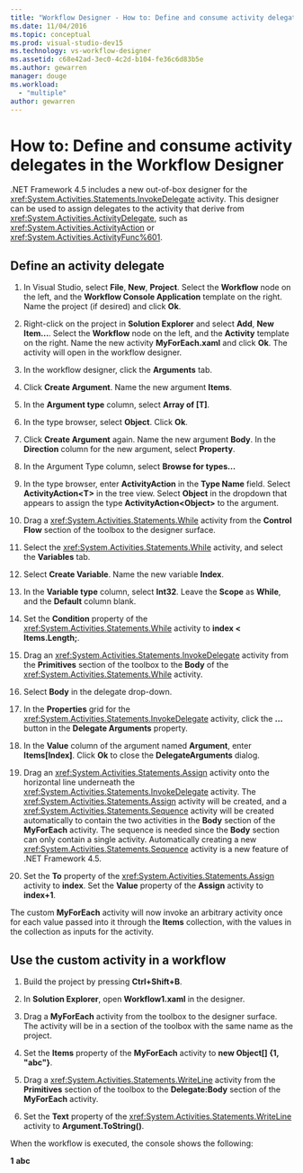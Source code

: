 ```yaml
---
title: "Workflow Designer - How to: Define and consume activity delegates"
ms.date: 11/04/2016
ms.topic: conceptual
ms.prod: visual-studio-dev15
ms.technology: vs-workflow-designer
ms.assetid: c68e42ad-3ec0-4c2d-b104-fe36c6d83b5e
ms.author: gewarren
manager: douge
ms.workload:
  - "multiple"
author: gewarren
---
```

# How to: Define and consume activity delegates in the Workflow Designer

.NET Framework 4.5 includes a new out-of-box designer for the <xref:System.Activities.Statements.InvokeDelegate> activity. This designer can be used to assign delegates to the activity that derive from <xref:System.Activities.ActivityDelegate>, such as <xref:System.Activities.ActivityAction> or <xref:System.Activities.ActivityFunc%601>.

## Define an activity delegate

1.  In Visual Studio, select **File**, **New**, **Project**. Select the **Workflow** node on the left, and the **Workflow Console Application** template on the right. Name the project (if desired) and click **Ok**.

2.  Right-click on the project in **Solution Explorer** and select **Add**, **New Item...**. Select the **Workflow** node on the left, and the **Activity** template on the right. Name the new activity **MyForEach.xaml** and click **Ok**. The activity will open in the workflow designer.

3.  In the workflow designer, click the **Arguments** tab.

4.  Click **Create Argument**. Name the new argument **Items**.

5.  In the **Argument type** column, select **Array of [T]**.

6.  In the type browser, select  **Object**. Click **Ok**.

7.  Click **Create Argument** again. Name the new argument **Body**. In the **Direction** column for the new argument, select **Property**.

8.  In the Argument Type column, select **Browse for types...**

9. In the type browser, enter **ActivityAction** in the **Type Name** field. Select **ActivityAction\<T>** in the tree view. Select **Object** in the dropdown that appears to assign the type **ActivityAction\<Object>** to the argument.

10. Drag a <xref:System.Activities.Statements.While> activity from the **Control Flow** section of the toolbox to the designer surface.

11. Select the <xref:System.Activities.Statements.While> activity, and select the **Variables** tab.

12. Select **Create Variable**. Name the new variable **Index**.

13. In the **Variable type** column, select **Int32**. Leave the **Scope** as **While**, and the **Default** column blank.

14. Set the **Condition** property of the <xref:System.Activities.Statements.While> activity to **index < Items.Length;**.

15. Drag an <xref:System.Activities.Statements.InvokeDelegate> activity from the **Primitives** section of the toolbox to the **Body** of the <xref:System.Activities.Statements.While> activity.

16. Select **Body** in the delegate drop-down.

17. In the **Properties** grid for the <xref:System.Activities.Statements.InvokeDelegate> activity, click the **...** button in the **Delegate Arguments** property.

18. In the **Value** column of the argument named **Argument**, enter **Items[Index]**. Click **Ok** to close the **DelegateArguments** dialog.

19. Drag an <xref:System.Activities.Statements.Assign> activity onto the horizontal line underneath the <xref:System.Activities.Statements.InvokeDelegate> activity. The  <xref:System.Activities.Statements.Assign> activity will be created, and a <xref:System.Activities.Statements.Sequence> activity will be created automatically to contain the two activities in the **Body** section of the **MyForEach** activity. The sequence is needed since the **Body** section can only contain a single activity. Automatically creating a new <xref:System.Activities.Statements.Sequence> activity is a new feature of .NET Framework 4.5.

20. Set the **To** property of the <xref:System.Activities.Statements.Assign> activity to **index**. Set the **Value** property of the **Assign** activity to **index+1**.

 The custom **MyForEach** activity will now invoke an arbitrary activity once for each value passed into it through the **Items** collection, with the values in the collection as inputs for the activity.

## Use the custom activity in a workflow

1.  Build the project by pressing **Ctrl+Shift+B**.

2.  In **Solution Explorer**, open **Workflow1.xaml** in the designer.

3.  Drag a **MyForEach** activity from the toolbox to the designer surface. The activity will be in a section of the toolbox with the same name as the project.

4.  Set the **Items** property of the **MyForEach** activity to **new Object[] {1, "abc"}**.

5.  Drag a <xref:System.Activities.Statements.WriteLine> activity from the **Primitives** section of the toolbox to the **Delegate:Body** section of the **MyForEach** activity.

6.  Set the **Text** property of the <xref:System.Activities.Statements.WriteLine> activity to **Argument.ToString()**.

When the workflow is executed, the console shows the following:

**1**
**abc**